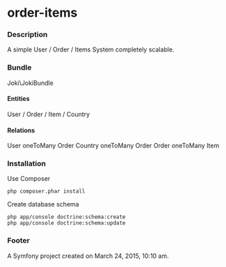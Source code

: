 order-items
===========

### Description

A simple User / Order / Items System completely scalable.

### Bundle

Joki\JokiBundle

#### Entities

User / Order / Item / Country

#### Relations

User oneToMany Order
Country oneToMany Order
Order oneToMany Item

### Installation

Use Composer

	php composer.phar install

Create database schema

	php app/console doctrine:schema:create
	php app/console doctrine:schema:update


### Footer

A Symfony project created on March 24, 2015, 10:10 am.
